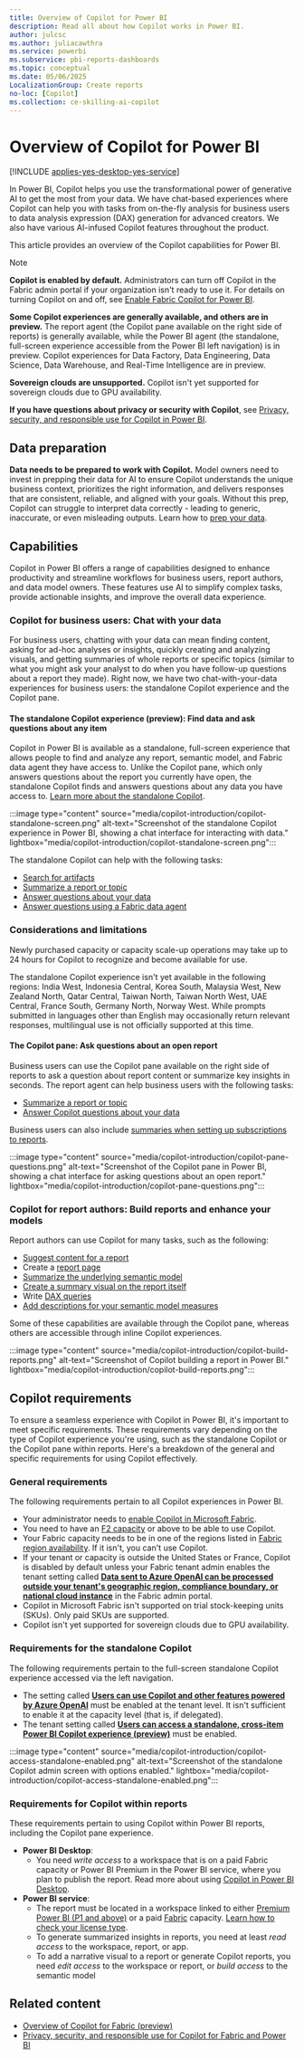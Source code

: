 ```yaml
---
title: Overview of Copilot for Power BI 
description: Read all about how Copilot works in Power BI.
author: julcsc
ms.author: juliacawthra
ms.service: powerbi
ms.subservice: pbi-reports-dashboards
ms.topic: conceptual
ms.date: 05/06/2025
LocalizationGroup: Create reports
no-loc: [Copilot]
ms.collection: ce-skilling-ai-copilot
---
```


# Overview of Copilot for Power BI

[!INCLUDE [applies-yes-desktop-yes-service](../includes/applies-yes-desktop-yes-service.md)]

In Power BI, Copilot helps you use the transformational power of generative AI to get the most from your data. We have chat-based experiences where Copilot can help you with tasks from on-the-fly analysis for business users to data analysis expression (DAX) generation for advanced creators. We also have various AI-infused Copilot features throughout the product.  

This article provides an overview of the Copilot capabilities for Power BI.

> [!NOTE]
> **Copilot is enabled by default.** Administrators can turn off Copilot in the Fabric admin portal if your organization isn't ready to use it. For details on turning Copilot on and off, see [Enable Fabric Copilot for Power BI](/fabric/get-started/copilot-enable-fabric).
>
> **Some Copilot experiences are generally available, and others are in preview.** The report agent (the Copilot pane available on the right side of reports) is generally available, while the Power BI agent (the standalone, full-screen experience accessible from the Power BI left navigation) is in preview. Copilot experiences for Data Factory, Data Engineering, Data Science, Data Warehouse, and Real-Time Intelligence are in preview.
>
> **Sovereign clouds are unsupported.** Copilot isn't yet supported for sovereign clouds due to GPU availability.
>
> **If you have questions about privacy or security with Copilot**, see [Privacy, security, and responsible use for Copilot in Power BI](/fabric/get-started/copilot-power-bi-privacy-security).

## Data preparation

**Data needs to be prepared to work with Copilot.** Model owners need to invest in prepping their data for AI to ensure Copilot understands the unique business context, prioritizes the right information, and delivers responses that are consistent, reliable, and aligned with your goals. Without this prep, Copilot can struggle to interpret data correctly - leading to generic, inaccurate, or even misleading outputs. Learn how to [prep your data](copilot-prepare-data-ai.md).

## Capabilities

Copilot in Power BI offers a range of capabilities designed to enhance productivity and streamline workflows for business users, report authors, and data model owners. These features use AI to simplify complex tasks, provide actionable insights, and improve the overall data experience.

### Copilot for business users: Chat with your data

For business users, chatting with your data can mean finding content, asking for ad-hoc analyses or insights, quickly creating and analyzing visuals, and getting summaries of whole reports or specific topics (similar to what you might ask your analyst to do when you have follow-up questions about a report they made). Right now, we have two chat-with-your-data experiences for business users: the standalone Copilot experience and the Copilot pane.

#### The standalone Copilot experience (preview): Find data and ask questions about any item

Copilot in Power BI is available as a standalone, full-screen experience that allows people to find and analyze any report, semantic model, and Fabric data agent they have access to. Unlike the Copilot pane, which only answers questions about the report you currently have open, the standalone Copilot finds and answers questions about any data you have access to. [Learn more about the standalone Copilot](copilot-chat-with-data-standalone.md).

:::image type="content" source="media/copilot-introduction/copilot-standalone-screen.png" alt-text="Screenshot of the standalone Copilot experience in Power BI, showing a chat interface for interacting with data." lightbox="media/copilot-introduction/copilot-standalone-screen.png":::

The standalone Copilot can help with the following tasks:

- [Search for artifacts](copilot-search-new-content.md)
- [Summarize a report or topic](copilot-pane-summarize-content.md)
- [Answer questions about your data](copilot-ask-data-question.md)
- [Answer questions using a Fabric data agent](/fabric/data-science/concept-data-agent)
 
### Considerations and limitations

Newly purchased capacity or capacity scale-up operations may take up to 24 hours for Copilot to recognize and become available for use.

The standalone Copilot experience isn't yet available in the following regions: India West, Indonesia Central, Korea South, Malaysia West, New Zealand North, Qatar Central, Taiwan North, Taiwan North West, UAE Central, France South, Germany North, Norway West. While prompts submitted in languages other than English may occasionally return relevant responses, multilingual use is not officially supported at this time.

#### The Copilot pane: Ask questions about an open report

Business users can use the Copilot pane available on the right side of reports to ask a question about report content or summarize key insights in seconds. The report agent can help business users with the following tasks:

- [Summarize a report or topic](copilot-pane-summarize-content.md)
- [Answer Copilot questions about your data](copilot-ask-data-question.md)

Business users can also include [summaries when setting up subscriptions to reports](copilot-summaries-in-subscriptions.md).

:::image type="content" source="media/copilot-introduction/copilot-pane-questions.png" alt-text="Screenshot of the Copilot pane in Power BI, showing a chat interface for asking questions about an open report." lightbox="media/copilot-introduction/copilot-pane-questions.png":::

### Copilot for report authors: Build reports and enhance your models

Report authors can use Copilot for many tasks, such as the following:

- [Suggest content for a report](copilot-create-report-service.md#get-started-using-copilot)
- Create a [report page](copilot-prompts-report-pages.md)
- [Summarize the underlying semantic model](copilot-reports-overview.md#summarize-the-underlying-semantic-model)
- [Create a summary visual on the report itself](copilot-create-narrative.md)
- Write [DAX queries](/dax/dax-copilot)
- [Add descriptions for your semantic model measures](../transform-model/desktop-measure-copilot-descriptions.md)

Some of these capabilities are available through the Copilot pane, whereas others are accessible through inline Copilot experiences.

:::image type="content" source="media/copilot-introduction/copilot-build-reports.png" alt-text="Screenshot of Copilot building a report in Power BI." lightbox="media/copilot-introduction/copilot-build-reports.png":::

## Copilot requirements

To ensure a seamless experience with Copilot in Power BI, it's important to meet specific requirements. These requirements vary depending on the type of Copilot experience you're using, such as the standalone Copilot or the Copilot pane within reports. Here's a breakdown of the general and specific requirements for using Copilot effectively.

### General requirements

The following requirements pertain to all Copilot experiences in Power BI.

- Your administrator needs to [enable Copilot in Microsoft Fabric](/fabric/fundamentals/copilot-enable-fabric).
- You need to have an [F2 capacity](https://azure.microsoft.com/pricing/details/microsoft-fabric/) or above to be able to use Copilot.
- Your Fabric capacity needs to be in one of the regions listed in [Fabric region availability](/fabric/admin/region-availability). If it isn't, you can't use Copilot.
- If your tenant or capacity is outside the United States or France, Copilot is disabled by default unless your Fabric tenant admin enables the tenant setting called [**Data sent to Azure OpenAI can be processed outside your tenant's geographic region, compliance boundary, or national cloud instance**](/fabric/admin/service-admin-portal-copilot) in the Fabric admin portal.
- Copilot in Microsoft Fabric isn't supported on trial stock-keeping units (SKUs). Only paid SKUs are supported.
- Copilot isn't yet supported for sovereign clouds due to GPU availability.

### Requirements for the standalone Copilot

The following requirements pertain to the full-screen standalone Copilot experience accessed via the left navigation.

- The setting called [**Users can use Copilot and other features powered by Azure OpenAI**](/fabric/admin/service-admin-portal-copilot#users-can-use-copilot-and-other-features-powered-by-azure-openai) must be enabled at the tenant level. It isn't sufficient to enable it at the capacity level (that is, if delegated).
- The tenant setting called [**Users can access a standalone, cross-item Power BI Copilot experience (preview)**](copilot-enable-power-bi.md#enable-the-standalone-power-bi-copilot-experience-preview) must be enabled.

:::image type="content" source="media/copilot-introduction/copilot-access-standalone-enabled.png" alt-text="Screenshot of the standalone Copilot admin screen with options enabled." lightbox="media/copilot-introduction/copilot-access-standalone-enabled.png":::

### Requirements for Copilot within reports

These requirements pertain to using Copilot within Power BI reports, including the Copilot pane experience.

- **Power BI Desktop**:
  - You need *write access* to a workspace that is on a paid Fabric capacity or Power BI Premium in the Power BI service, where you plan to publish the report. Read more about using [Copilot in Power BI Desktop](copilot-power-bi-desktop.md).
- **Power BI service**:
  - The report must be located in a workspace linked to either [Premium Power BI (P1 and above)](../enterprise/service-premium-features.md) or a paid [Fabric](/fabric/enterprise/licenses) capacity. [Learn how to check your license type](copilot-create-report-service.md#use-copilot-in-the-power-bi-service-for-the-first-time).
  - To generate summarized insights in reports, you need at least *read access* to the workspace, report, or app.
  - To add a narrative visual to a report or generate Copilot reports, you need *edit access* to the workspace or report, or *build access* to the semantic model

## Related content

- [Overview of Copilot for Fabric (preview)](/fabric/get-started/copilot-fabric-overview)
- [Privacy, security, and responsible use for Copilot for Fabric and Power BI](/fabric/get-started/copilot-power-bi-privacy-security)
